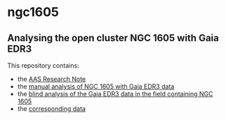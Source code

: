 # ngc1605
## Analysing the open cluster NGC 1605 with Gaia EDR3

This repository contains:

* the [AAS Research Note](./ngc1605.pdf) 
* the [manual analysis of NGC 1605 with Gaia EDR3 data](./manual_analysis.md)
* the [blind analysis of the Gaia EDR3 data in the field containing NGC 1605](./ngc_1605_analysis.ipynb)
* the [corresponding data](./data/)
